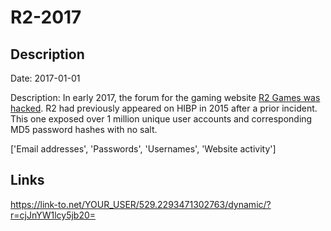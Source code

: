 # R2-2017

## Description

Date: 2017-01-01

Description:
In early 2017, the forum for the gaming website <a href="http://www.csoonline.com/article/3192246/security/r2games-compromised-again-over-one-million-accounts-exposed.html" target="_blank" rel="noopener">R2 Games was hacked</a>. R2 had previously appeared on HIBP in 2015 after a prior incident. This one exposed over 1 million unique user accounts and corresponding MD5 password hashes with no salt.


['Email addresses', 'Passwords', 'Usernames', 'Website activity']

## Links

https://link-to.net/YOUR_USER/529.2293471302763/dynamic/?r=cjJnYW1lcy5jb20=